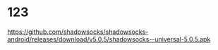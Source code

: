 # 123
https://github.com/shadowsocks/shadowsocks-android/releases/download/v5.0.5/shadowsocks--universal-5.0.5.apk
